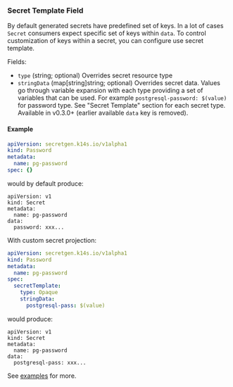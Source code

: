 ### Secret Template Field

By default generated secrets have predefined set of keys. In a lot of cases `Secret` consumers expect specific set of keys within `data`. To control customization of keys within a secret, you can configure use secret template.

Fields:

- `type` (string; optional) Overrides secret resource type
- `stringData` (map[string]string; optional) Overrides secret data. Values go through variable expansion with each type providing a set of variables that can be used. For example `postgresql-password: $(value)` for password type. See "Secret Template" section for each secret type. Available in v0.3.0+ (earlier available `data` key is removed).

#### Example

```yaml
apiVersion: secretgen.k14s.io/v1alpha1
kind: Password
metadata:
  name: pg-password
spec: {}
```

would by default produce:

```
apiVersion: v1
kind: Secret
metadata:
  name: pg-password
data:
  password: xxx...
```

With custom secret projection:

```yaml
apiVersion: secretgen.k14s.io/v1alpha1
kind: Password
metadata:
  name: pg-password
spec:
  secretTemplate:
    type: Opaque
    stringData:
      postgresql-pass: $(value)
```

would produce:

```
apiVersion: v1
kind: Secret
metadata:
  name: pg-password
data:
  postgresql-pass: xxx...
```

See [examples](../examples/passwords.yml) for more.
